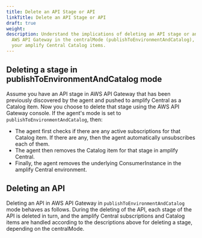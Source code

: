 ```yaml
---
title: Delete an API Stage or API
linkTitle: Delete an API Stage or API
draft: true
weight: 
description: Understand the implications of deleting an API stage or an API in
  AWS API Gateway in the centralMode (publishToEnvironmentAndCatalog), especially as it relates to subscriptions and
  your amplify Central Catalog items.
---
```


## Deleting a stage in publishToEnvironmentAndCatalog mode

Assume you have an API stage in AWS API Gateway that has been previously discovered by the agent and pushed to amplify Central as a Catalog item. Now you choose to delete that stage using the AWS API Gateway console. If the agent's mode is set to `publishToEnvironmentAndCatalog`, then:

* The agent first checks if there are any active subscriptions for that Catalog item. If there are any, then the agent automatically unsubscribes each of them.
* The agent then removes the Catalog item for that stage in amplify Central.
* Finally, the agent removes the underlying ConsumerInstance in the amplify Central environment.

## Deleting an API

Deleting an API in AWS API Gateway in `publishToEnvironmentAndCatalog` mode behaves as follows. During the deleting of the API, each stage of the API is deleted in turn, and the amplify Central subscriptions and Catalog items are handled according to the descriptions above for deleting a stage, depending on the centralMode.
